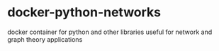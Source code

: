 # docker-python-networks
docker container for python and other libraries useful for network and graph theory applications
